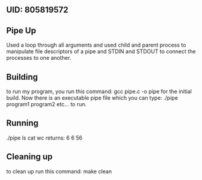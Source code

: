 ## UID: 805819572

## Pipe Up

Used a loop through all arguments and used child and parent process to manipulate file descriptors of a pipe and STDIN and STDOUT to connect the processes to one another. 

## Building

to run my program, you run this command: gcc pipe.c -o pipe for the initial build. Now there is an executable pipe file which you can type:
./pipe program1 program2 etc... to run. 


## Running

./pipe ls cat wc 
returns:
6       6      56

## Cleaning up

to clean up run this command: make clean
